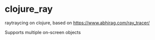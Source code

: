 # clojure_ray

raytraycing on clojure, based on https://www.abhirag.com/ray_tracer/

Supports multiple on-screen objects